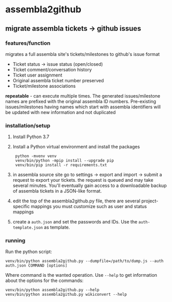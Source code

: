 # assembla2github
## migrate assembla tickets -> github issues

### features/function
migrates a full assembla site's tickets/milestones to github's issue format
* Ticket status -> issue status (open/closed)
* Ticket comment/conversation history
* Ticket user assignment
* Original assembla ticket number preserved
* Ticket/milestone associations
 
**repeatable** - can execute multiple times. The generated issues/milestone names are prefixed with the original assembla ID numbers. Pre-existing issues/milestones having names which start with assembla identifiers will be updated with new information and not duplicated

### installation/setup

1. Install Python 3.7
2. Install a Python virtual environment and install the packages

        python -mvenv venv
        venv/bin/python -mpip install --upgrade pip
        venv/bin/pip install -r requirements.txt

3. in assembla source site go to settings -> export and import -> submit a request to export your tickets. the request is queued and may take several minutes. You'll eventually gain access to a downloadable backup of assembla tickets in a JSON-like format.
4. edit the top of the assembla2github.py file, there are several project-specific mappings you must customize such as user and status mappings
5. create a `auth.json` and set the passwords and IDs. Use the `auth-template.json`
as template.

### running

Run the python script:
```
venv/bin/python assembla2github.py --dumpfile=/path/to/dump.js --auth auth.json COMMAND [options]
```

Where command is the wanted operation. Use `--help` to get information about the
options for the commands:

```
venv/bin/python assembla2github.py --help
venv/bin/python assembla2github.py wikiconvert --help
```

